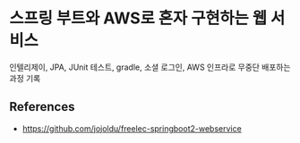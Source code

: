 # 스프링 부트와 AWS로 혼자 구현하는 웹 서비스

인텔리제이, JPA, JUnit 테스트, gradle, 소셜 로그인, AWS 인프라로 무중단 배포하는 과정 기록

## References
- https://github.com/jojoldu/freelec-springboot2-webservice
